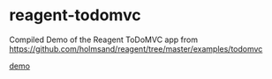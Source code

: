 reagent-todomvc
===============

Compiled Demo of the Reagent ToDoMVC app from https://github.com/holmsand/reagent/tree/master/examples/todomvc

[demo](https://rawgit.com/yogthos/reagent-todomvc/master/todomvc.html)


